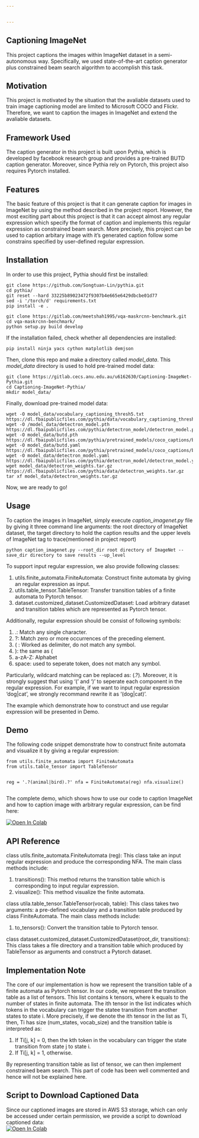 ```yaml
---


---
```


<h2 id="captioning-imagenet">Captioning ImageNet</h2>
<p>This project captions the images within ImageNet dataset in a semi-autonomous way. Specifically, we used state-of-the-art caption generator plus constrained beam search algorithm to accomplish this task.</p>
<h2 id="motivation">Motivation</h2>
<p>This project is motivated by the situation that the avaliable datasets used to train image captioning model are limited to Microsoft COCO and Flickr. Therefore, we want to caption the images in ImageNet and extend the avaliable datasets.</p>
<h2 id="framework-used">Framework Used</h2>
<p>The caption generator in this project is built upon Pythia, which is developed by facebook research group and provides a pre-trained BUTD caption generator.  Moreover, since Pythia rely on Pytorch, this project also requires Pytorch installed.</p>
<h2 id="features">Features</h2>
<p>The basic feature of this project is that it can generate caption for images in ImageNet by using the method described in the project report. However, the most exciting part about this project is that it can accept almost any regular expression which specify the format of caption and  implements this regular expression as constrained beam search.  More precisely, this project can be used to caption arbitary image with it’s generated caption follow some constrains specified by user-defined regular expression.</p>
<h2 id="installation">Installation</h2>
<p>In order to use this project, Pythia should first be installed:</p>
<pre class=" language-console"><code class="prism  language-console">git clone https://github.com/Songtuan-Lin/pythia.git
cd pythia/
git reset --hard 33225b89023472f9307b4e665e6429dbcbe01d77
sed -i '/torch/d' requirements.txt
pip install -e .
</code></pre>
<pre class=" language-console"><code class="prism  language-console">git clone https://gitlab.com/meetshah1995/vqa-maskrcnn-benchmark.git
cd vqa-maskrcnn-benchmark/
python setup.py build develop
</code></pre>
<p>If the installation failed, check whether all dependencies are installed:</p>
<pre class=" language-console"><code class="prism  language-console">pip install ninja yacs cython matplotlib demjson
</code></pre>
<p>Then, clone this repo and make a directory called <em>model_data</em>. This <em>model_data</em> directory is used to hold pre-trained model data:</p>
<pre class=" language-console"><code class="prism  language-console">git clone https://gitlab.cecs.anu.edu.au/u6162630/Captioning-ImageNet-Pythia.git
cd Captioning-ImageNet-Pythia/
mkdir model_data/
</code></pre>
<p>Finally, download pre-trained model data:</p>
<pre class=" language-console"><code class="prism  language-console">wget -O model_data/vocabulary_captioning_thresh5.txt https://dl.fbaipublicfiles.com/pythia/data/vocabulary_captioning_thresh5.txt
wget -O /model_data/detectron_model.pth https://dl.fbaipublicfiles.com/pythia/detectron_model/detectron_model.pth
wget -O model_data/butd.pth https://dl.fbaipublicfiles.com/pythia/pretrained_models/coco_captions/butd.pth
wget -O model_data/butd.yaml https://dl.fbaipublicfiles.com/pythia/pretrained_models/coco_captions/butd.yml
wget -O model_data/detectron_model.yaml https://dl.fbaipublicfiles.com/pythia/detectron_model/detectron_model.yaml
wget model_data/detectron_weights.tar.gz https://dl.fbaipublicfiles.com/pythia/data/detectron_weights.tar.gz
tar xf model_data/detectron_weights.tar.gz
</code></pre>
<p>Now, we are ready to go!</p>
<h2 id="usage">Usage</h2>
<p>To caption the images in ImageNet, simply execute <em>caption_imagenet.py</em> file by giving it three command line arguments:  the root directory of ImageNet dataset, the target directory to hold the caption results and the upper levels of ImageNet tag to trace(mentioned in project report)</p>
<pre class=" language-console"><code class="prism  language-console">python caption_imagenet.py --root_dir root directory of ImageNet --save_dir directory to save results --up_level
</code></pre>
<p>To support input regular expression, we also provide following classes:</p>
<ol>
<li>utils.finite_automata.FiniteAutomata: Construct finite automata by giving an regular expression as input.</li>
<li>utils.table_tensor.TableTensor: Transfer transition tables of a finite automata to Pytorch tensor.</li>
<li>dataset.customized_dataset.CustomizedDataset: Load arbitrary dataset and transition tables which are represented as Pytorch tensor.</li>
</ol>
<p>Additionally, regular expression should be consist of following symbols:</p>
<ol>
<li>.: Match any single character.</li>
<li>?: Match zero or more occurrences of the preceding element.</li>
<li>( : Worked as delimiter, do not match any symbol.</li>
<li>): the same as (</li>
<li>a-zA-Z: Alphabet</li>
<li>space: used to seperate token, does not match any symbol.</li>
</ol>
<p>Particularly, wildcard matching can be replaced as: (.?). Moreover, it is strongly suggest that using ‘(’ and ‘)’ to seperate each component in the regular expression. For example, if we want to input regular expression ‘dog|cat’, we strongly recommand rewrite it as ‘(dog|cat)’.</p>
<p>The example which demonstrate how to construct and use regular expression will be presented in Demo.</p>
<h2 id="demo">Demo</h2>
<p>The following code snippet demonstrate how to construct finite automata and visualize it by giving a regular expression:</p>
<pre class=" language-console"><code class="prism  language-console">from utils.finite_automata import FiniteAutomata
from utils.table_tensor import TableTensor

reg = '.?(animal|bird).?'
nfa = FiniteAutomata(reg)
nfa.visualize()
</code></pre>
<p>The complete demo, which shows how to use our code to caption ImageNet and how to caption image with arbitrary regular expression, can be find here:</p>
<p><a href="https://colab.research.google.com/drive/1YSxnFoBQ-2EQVVsWJIOj0w_5oFqv6Xaa?usp=sharing"><img src="https://colab.research.google.com/assets/colab-badge.svg" alt="Open In Colab"></a></p>
<h2 id="api-reference">API Reference</h2>
<p>class utils.finite_automata.FiniteAutomata (reg): This class take an input regular expression and produce the corresponding NFA. The main class methods include:</p>
<ol>
<li>transitions(): This method returns the transition table which is corresponding to input regular expression.</li>
<li>visualize(): This method visualize the finite automata.</li>
</ol>
<p>class utila.table_tensor.TableTensor(vocab, table): This class takes two arguments: a pre-defined vocabulary and a transition table produced by class FiniteAutomata. The main class methods include:</p>
<ol>
<li>to_tensors(): Convert the transition table to Pytorch tensor.</li>
</ol>
<p>class dataset.customized_dataset.CustomizedDataset(root_dir, transitions): This class takes a file directory and a transition table which produced by TableTensor as arguments and construct a Pytorch dataset.</p>
<h2 id="implementation-note">Implementation Note</h2>
<p>The core of our implementation is how we represent the transition table of a finite automata as Pytorch tensor. In our code, we represent the transition table as a list of tensors. This list contains k tensors, where k equals to the number of states in finite automata. The ith tensor in the list indicates which tokens in the vocabulary can trigger the statee transition from another states to state i. More precisely, if we denote the ith tensor in the list as Ti, then, Ti has size (num_states, vocab_size) and the transition table is interpreted as:</p>
<ol>
<li>If Ti[j, k] = 0, then the kth token in the vocabulary can trigger the state transition from state j to state i.</li>
<li>If Ti[j, k] = 1, otherwise.</li>
</ol>
<p>By representing transition table as list of tensor, we can then implement constrained beam search. This part of code has been well commented and hence will not be explained here.</p>
<h2 id="script-to-download-captioned-data">Script to Download Captioned Data</h2>
<p>Since our captioned images are stored in AWS S3 storage, which can only be accessed under certain permission, we provide a script to download captioned data:<br>
<a href="https://colab.research.google.com/drive/1Fhset-K0NCUdcl4tZSAHsyo4_s07qy6I?usp=sharing"><img src="https://colab.research.google.com/assets/colab-badge.svg" alt="Open In Colab"></a></p>

